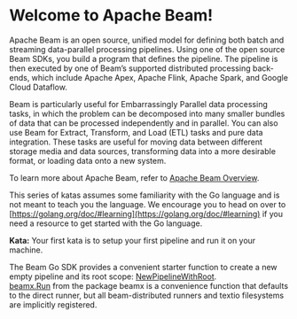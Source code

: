 <!--
    Licensed to the Apache Software Foundation (ASF) under one
    or more contributor license agreements.  See the NOTICE file
    distributed with this work for additional information
    regarding copyright ownership.  The ASF licenses this file
    to you under the Apache License, Version 2.0 (the
    "License"); you may not use this file except in compliance
    with the License.  You may obtain a copy of the License at

      http://www.apache.org/licenses/LICENSE-2.0

    Unless required by applicable law or agreed to in writing,
    software distributed under the License is distributed on an
    "AS IS" BASIS, WITHOUT WARRANTIES OR CONDITIONS OF ANY
    KIND, either express or implied.  See the License for the
    specific language governing permissions and limitations
    under the License.
-->

# Welcome to Apache Beam!

Apache Beam is an open source, unified model for defining both batch and streaming data-parallel
processing pipelines. Using one of the open source Beam SDKs, you build a program that defines the
pipeline. The pipeline is then executed by one of Beam’s supported distributed processing
back-ends, which include Apache Apex, Apache Flink, Apache Spark, and Google Cloud Dataflow.

Beam is particularly useful for Embarrassingly Parallel data processing tasks, in which the
problem can be decomposed into many smaller bundles of data that can be processed independently
and in parallel. You can also use Beam for Extract, Transform, and Load (ETL) tasks and pure data
integration. These tasks are useful for moving data between different storage media and data
sources, transforming data into a more desirable format, or loading data onto a new system.

To learn more about Apache Beam, refer to [Apache Beam Overview](https://beam.apache.org/get-started/beam-overview/).

This series of katas assumes some familiarity with the Go language and is not meant to teach you the language.
We encourage you to head on over to [https://golang.org/doc/#learning](https://golang.org/doc/#learning) if you need
a resource to get started with the Go language.

**Kata:** Your first kata is to setup your first pipeline and run it on your machine.

<div class="hint">
  The Beam Go SDK provides a convenient starter function to create a new empty pipeline and its root scope: 
  <a href="https://godoc.org/github.com/apache/beam/sdks/go/pkg/beam#NewPipelineWithRoot">
  NewPipelineWithRoot</a>.
</div>

<div class="hint">
  <a href="https://godoc.org/github.com/apache/beam/sdks/go/pkg/beam/x/beamx#Run">beamx.Run</a>
  from the package beamx is a convenience function that defaults to the direct runner, 
  but all beam-distributed runners and textio filesystems are implicitly registered.
</div>
